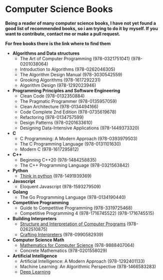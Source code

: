 # Computer Science Books
**Being a reader of many computer science books, I have not yet found a good list of recommended books, so i am trying to do it by myself. If you want to contribute, contact me or make a pull request.**

**For free books there is the link where to find them**

- **Algorithms and Data structures**
	- The Art of Computer Programming (978-0321751041) (978-0201038064)
	- Introduction to Algorithms (978-0262046305)
	- The Algorithm Design Manual (978-3030542559)
	- Grooking Algorithms (978-1617292231)
	- Algorithm Design (978-1292023946)
- **Programming Principles and Software Engineering**
	- Clean Code (978-0132350884)
	- The Pragmatic Programmer (978-0135957059)
	- Clean Architecture (978-0134494166)
	- Code Complete 2nd Edition (978-0735619678)
	- Refactoring (978-0134757599)
	- Design Patterns (978-0201633610)
	- Designing Data-Intensive Applications (978-1449373320)
- **C**
	- C Programming: A Modern Approach (978-0393979503)
	- The C Programming Language (978-0131101630)
	- Modern C (978-1617295812)
- **C++**
	- Beginning C++20 (978-1484258835)
	- The C++ Programming Language (978-0321563842)
- **Python**
	- [Think in python](https://greenteapress.com/wp/think-python-2e/) (978-1491939369)
- **Javascript**
	- Eloquent Javascript (978-1593279509)
- **Golang**
	- The Go Programming Language (978-0134190440)
- **Competitive Programming**
	- Guide to Competitive Programming (978-3319725468)
	- Competitive Programming 4 (978-1716745522) (978-1716745515)
- **Building Interpreters**
	- [Structure and Interpretation of Computer Programs](https://web.mit.edu/6.001/6.037/sicp.pdf) (978-0262510875)
	- [Crafting Interpreters](https://craftinginterpreters.com/) (978-0990582939)
- **Computer Science Math**
	- [Mathematics for Computer Science](https://courses.csail.mit.edu/6.042/spring18/mcs.pdf) (978-9888407064)
	- Concrete Mathematics (978-0201558029)
- **Artificial Intelligence**
	- Artificial Intelligence: A Modern Approach (978-1292401133)
	- Machine Learning: An Algorithmic Perspective (978-1466583283)
	- [Deep Learning](https://www.deeplearningbook.org/)

